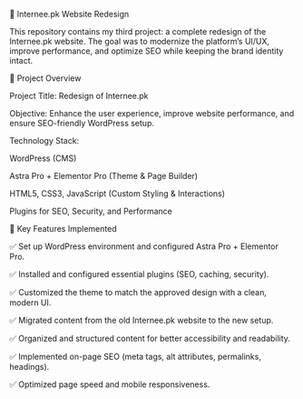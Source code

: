 🚀 Internee.pk Website Redesign

This repository contains my third project: a complete redesign of the Internee.pk website. The goal was to modernize the platform’s UI/UX, improve performance, and optimize SEO while keeping the brand identity intact.

📌 Project Overview

Project Title: Redesign of Internee.pk

Objective: Enhance the user experience, improve website performance, and ensure SEO-friendly WordPress setup.

Technology Stack:

WordPress (CMS)

Astra Pro + Elementor Pro (Theme & Page Builder)

HTML5, CSS3, JavaScript (Custom Styling & Interactions)

Plugins for SEO, Security, and Performance

🔧 Key Features Implemented

✅ Set up WordPress environment and configured Astra Pro + Elementor Pro.

✅ Installed and configured essential plugins (SEO, caching, security).

✅ Customized the theme to match the approved design with a clean, modern UI.

✅ Migrated content from the old Internee.pk website to the new setup.

✅ Organized and structured content for better accessibility and readability.

✅ Implemented on-page SEO (meta tags, alt attributes, permalinks, headings).

✅ Optimized page speed and mobile responsiveness.
